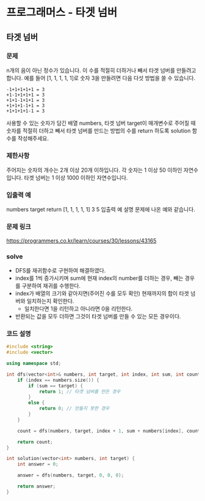 # 프로그래머스 - 타겟 넘버

## 타겟 넘버

### 문제
n개의 음이 아닌 정수가 있습니다. 이 수를 적절히 더하거나 빼서 타겟 넘버를 만들려고 합니다. 예를 들어 [1, 1, 1, 1, 1]로 숫자 3을 만들려면 다음 다섯 방법을 쓸 수 있습니다.
```
-1+1+1+1+1 = 3
+1-1+1+1+1 = 3
+1+1-1+1+1 = 3
+1+1+1-1+1 = 3
+1+1+1+1-1 = 3
```

사용할 수 있는 숫자가 담긴 배열 numbers, 타겟 넘버 target이 매개변수로 주어질 때 숫자를 적절히 더하고 빼서 타겟 넘버를 만드는 방법의 수를 return 하도록 solution 함수를 작성해주세요.

### 제한사항
주어지는 숫자의 개수는 2개 이상 20개 이하입니다.
각 숫자는 1 이상 50 이하인 자연수입니다.
타겟 넘버는 1 이상 1000 이하인 자연수입니다.

### 입출력 예
numbers	target	return
[1, 1, 1, 1, 1]	3	5
입출력 예 설명
문제에 나온 예와 같습니다.

### 문제 링크
<https://programmers.co.kr/learn/courses/30/lessons/43165>

### solve
- DFS를 재귀함수로 구현하여 해결하였다.
- index를 1씩 증가시키며 sum에 현재 index의 number를 더하는 경우, 빼는 경우를 구분하여 재귀를 수행한다.
- index가 배열의 크기와 같아지면(주어진 수를 모두 확인) 현재까지의 합이 타겟 넘버와 일치하는지 확인한다.
	- 일치한다면 1을 리턴하고 아니라면 0을 리턴한다.
- 반환되는 값을 모두 더하면 그것이 타겟 넘버를 만들 수 있는 모든 경우이다.

### 코드 설명
```C++
#include <string>
#include <vector>

using namespace std;

int dfs(vector<int>& numbers, int target, int index, int sum, int count) {
	if (index == numbers.size()) {
		if (sum == target) {
			return 1; // 타겟 넘버를 만든 경우
		}
		else {
			return 0; // 만들지 못한 경우
		}
	}

	count = dfs(numbers, target, index + 1, sum + numbers[index], count) + dfs(numbers, target, index + 1, sum - numbers[index], count);

	return count;
}

int solution(vector<int> numbers, int target) {
	int answer = 0;

	answer = dfs(numbers, target, 0, 0, 0);

	return answer;
}

```
